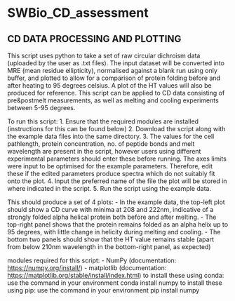 # SWBio_CD_assessment

## CD DATA PROCESSING AND PLOTTING 

This script uses python to take a set of raw circular dichroism data (uploaded by the user as .txt files). 
The input dataset will be converted into MRE (mean residue ellipticity), normalised against a blank run using only buffer, and plotted to allow for a comparison of protein folding before and after heating to 95 degrees celsius.
A plot of the HT values will also be produced for reference. 
This script can be applied to CD data consisting of pre&postmelt measurements, as well as melting and cooling experiments between 5-95 degrees.

To run this script:
    1. Ensure that the required modules are installed (instructions for this can be found below)
    2. Download the script along with the example data files into the same directory. 
    3. The values for the cell pathlength, protein concentration, no. of peptide bonds and melt wavelength are present in the script, however users using different experimental parameters should enter these before running. The axes limits were input to be optimised for the example parameters. Therefore, edit these if the edited parameters produce spectra which do not suitably fit onto the plot.
    4. Input the preferred name of the file the plot will be stored in where indicated in the script. 
    5. Run the script using the example data.

This should produce a set of 4 plots:
    - In the example data, the top-left plot should show a CD curve with minima at 208 and 222nm, indicative of a strongly folded alpha helical protein both before and after melting. 
    - The top-right panel shows that the protein remains folded as an alpha helix up to 95 degrees, with little change in helicity during melting and cooling.
    - The bottom two panels should show that the HT value remains stable (apart from below 210nm wavelength in the bottom-right panel, as expected)

modules required for this script:
    - NumPy (documentation: https://numpy.org/install/)
    - matplotlib (documentation: https://matplotlib.org/stable/install/index.html)
to install these using conda: use the command in your environment 
    conda install numpy 
to install these using pip: use the command in your environment
    pip install numpy
